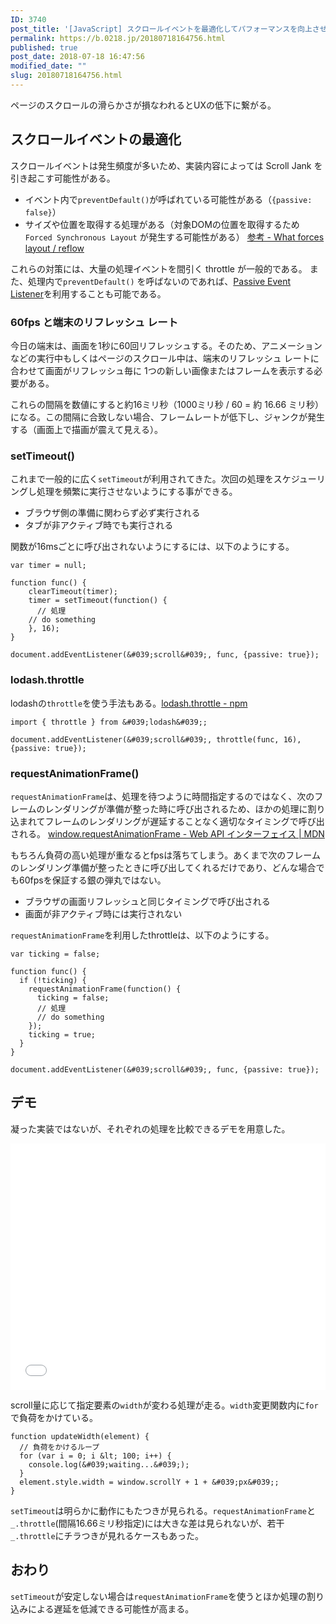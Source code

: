 ```yaml
---
ID: 3740
post_title: '[JavaScript] スクロールイベントを最適化してパフォーマンスを向上させる方法'
permalink: https://b.0218.jp/20180718164756.html
published: true
post_date: 2018-07-18 16:47:56
modified_date: ""
slug: 20180718164756.html
---
```

ページのスクロールの滑らかさが損なわれるとUXの低下に繋がる。

## スクロールイベントの最適化
スクロールイベントは発生頻度が多いため、実装内容によっては Scroll Jank を引き起こす可能性がある。

- イベント内で`preventDefault()`が呼ばれている可能性がある（`{passive: false}`）
- サイズや位置を取得する処理がある（対象DOMの位置を取得するため `Forced Synchronous Layout` が発生する可能性がある）
[参考 - What forces layout / reflow](https://gist.github.com/paulirish/5d52fb081b3570c81e3a)

これらの対策には、大量の処理イベントを間引く throttle が一般的である。
また、処理内で`preventDefault()` を呼ばないのであれば、[Passive Event Listener](https://b.0218.jp/20180714221323.html)を利用することも可能である。

### 60fps と端末のリフレッシュ レート
今日の端末は、画面を1秒に60回リフレッシュする。そのため、アニメーションなどの実行中もしくはページのスクロール中は、端末のリフレッシュ レートに合わせて画面がリフレッシュ毎に 1つの新しい画像またはフレームを表示する必要がある。

これらの間隔を数値にすると約16ミリ秒（1000ミリ秒 / 60 = 約 16.66 ミリ秒）になる。この間隔に合致しない場合、フレームレートが低下し、ジャンクが発生する（画面上で描画が震えて見える）。

### setTimeout()
これまで一般的に広く`setTimeout`が利用されてきた。次回の処理をスケジューリングし処理を頻繁に実行させないようにする事ができる。

- ブラウザ側の準備に関わらず必ず実行される
- タブが非アクティブ時でも実行される

関数が16msごとに呼び出されないようにするには、以下のようにする。
```language-js
var timer = null;

function func() {
	clearTimeout(timer);
	timer = setTimeout(function() {
	  // 処理
    // do something
	}, 16);
}

document.addEventListener(&#039;scroll&#039;, func, {passive: true});
```

### lodash.throttle 
lodashの`throttle`を使う手法もある。[lodash.throttle  -  npm](https://www.npmjs.com/package/lodash.throttle)

```language-js
import { throttle } from &#039;lodash&#039;;

document.addEventListener(&#039;scroll&#039;, throttle(func, 16), {passive: true});
```


### requestAnimationFrame()
`requestAnimationFrame`は、処理を待つように時間指定するのではなく、次のフレームのレンダリングが準備が整った時に呼び出されるため、ほかの処理に割り込まれてフレームのレンダリングが遅延することなく適切なタイミングで呼び出される。
[window.requestAnimationFrame - Web API インターフェイス | MDN](https://developer.mozilla.org/ja/docs/Web/API/Window/requestAnimationFrame)

もちろん負荷の高い処理が重なるとfpsは落ちてしまう。あくまで次のフレームのレンダリング準備が整ったときに呼び出してくれるだけであり、どんな場合でも60fpsを保証する銀の弾丸ではない。

- ブラウザの画面リフレッシュと同じタイミングで呼び出される
- 画面が非アクティブ時には実行されない

`requestAnimationFrame`を利用したthrottleは、以下のようにする。
```language-js
var ticking = false;

function func() {
  if (!ticking) {
    requestAnimationFrame(function() {
      ticking = false;
      // 処理
      // do something
    });
    ticking = true;
  }
}

document.addEventListener(&#039;scroll&#039;, func, {passive: true});
```

## デモ
凝った実装ではないが、それぞれの処理を比較できるデモを用意した。

<iframe height='394' scrolling='no' title='requestAnimationFrame vs throttle vs setTimeout' src='//codepen.io/hiro0218/embed/LBZVQv/?height=394&theme-id=light&default-tab=result&embed-version=2' frameborder='no' allowtransparency='true' allowfullscreen='true' style='width: 100%;'>See the Pen <a href='https://codepen.io/hiro0218/pen/LBZVQv/'>requestAnimationFrame vs throttle vs setTimeout</a> by hiro (<a href='https://codepen.io/hiro0218'>@hiro0218</a>) on <a href='https://codepen.io'>CodePen</a>.
</iframe>

scroll量に応じて指定要素の`width`が変わる処理が走る。`width`変更関数内に`for`で負荷をかけている。

```language-js
function updateWidth(element) {
  // 負荷をかけるループ
  for (var i = 0; i &lt; 100; i++) {
    console.log(&#039;waiting...&#039;);
  }
  element.style.width = window.scrollY + 1 + &#039;px&#039;;
}
```

`setTimeout`は明らかに動作にもたつきが見られる。`requestAnimationFrame`と`_.throttle`(間隔16.66ミリ秒指定)には大きな差は見られないが、若干`_.throttle`にチラつきが見れるケースもあった。

## おわり
`setTimeout`が安定しない場合は`requestAnimationFrame`を使うとほか処理の割り込みによる遅延を低減できる可能性が高まる。